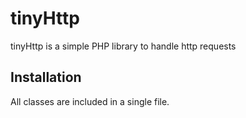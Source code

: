# tinyHttp

tinyHttp is a simple PHP library to handle http requests

## Installation

All classes are included in a single file.
